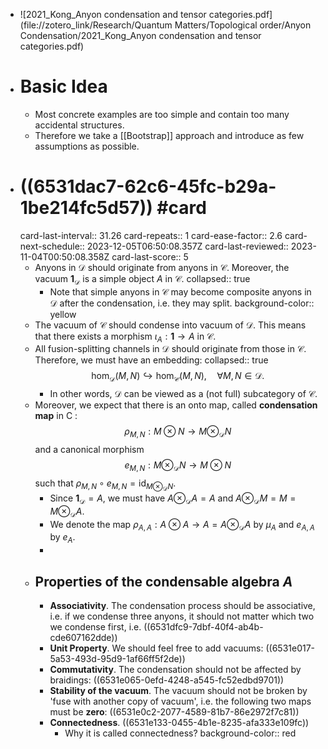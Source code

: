 - ![2021_Kong_Anyon condensation and tensor categories.pdf](file://zotero_link/Research/Quantum Matters/Topological order/Anyon Condensation/2021_Kong_Anyon condensation and tensor categories.pdf)
- # Basic Idea
	- Most concrete examples are too simple and contain too many accidental structures.
	- Therefore we take a [[Bootstrap]] approach and introduce as few assumptions as possible.
- # ((6531dac7-62c6-45fc-b29a-1be214fc5d57)) #card
  card-last-interval:: 31.26
  card-repeats:: 1
  card-ease-factor:: 2.6
  card-next-schedule:: 2023-12-05T06:50:08.357Z
  card-last-reviewed:: 2023-11-04T00:50:08.358Z
  card-last-score:: 5
	- Anyons in $\mathcal D$ should originate from anyons in $\mathcal C$. Moreover, the vacuum $\mathbf 1_{\mathcal D}$ is a simple object $A$ in $\mathcal C$.
	  collapsed:: true
		- Note that simple anyons in $\mathcal C$ may become composite anyons in $\mathcal D$ after the condensation, i.e. they may split.
		  background-color:: yellow
	- The vacuum of $\mathcal C$ should condense into vacuum of $\mathcal D$. This means that there exists a morphism $\iota_A: \mathbf{1} \rightarrow A$ in $\mathcal{C}$.
	- All fusion-splitting channels in $\mathcal D$ should originate from those in $\mathcal C$. Therefore, we must have an embedding:
	  collapsed:: true
	  $$
	  \operatorname{hom}_{\mathcal{D}}(M, N) \hookrightarrow \operatorname{hom}_{\mathcal{C}}(M, N), \quad \forall M, N \in \mathcal{D} .
	  $$
		- In other words, $\mathcal{D}$ can be viewed as a (not full) subcategory of $\mathcal{C}$.
	- Moreover, we expect that there is an onto map, called **condensation map** in $\mathrm{C}$ :
	  $$
	  \rho_{M, N}: M \otimes N \rightarrow M \otimes_{\mathcal{D}} N
	  $$
	  and a canonical morphism
	  $$
	  e_{M, N}: M \otimes_{\mathcal{D}} N \rightarrow M \otimes N
	  $$
	  such that $\rho_{M, N} \circ e_{M, N}=\operatorname{id}_{M \otimes_{\mathcal{D}} N}$.
		- Since $\mathbf{1}_{\mathcal{D}}=A$, we must have $A \otimes_{\mathcal{D}} A=A$ and $A \otimes_{\mathcal{D}} M=M=M \otimes_{\mathcal{D}} A$.
		- We denote the map $\rho_{A, A}: A \otimes A \rightarrow A=A \otimes_{\mathcal{D}} A$ by $\mu_A$ and $e_{A, A}$ by $e_A$.
		-
	- ## Properties of the condensable algebra $A$
		- **Associativity**. The condensation process should be associative, i.e. if we condense three anyons, it should not matter which two we condense first, i.e.
		  ((6531dfc9-7dbf-40f4-ab4b-cde607162dde))
		- **Unit Property**. We should feel free to add vacuums:
		  ((6531e017-5a53-493d-95d9-1af66ff5f2de))
		- **Commutativity**. The condensation should not be affected by braidings:
		  ((6531e065-0efd-4248-a545-fc52edbd9701))
		- **Stability of the vacuum**. The vacuum should not be broken by 'fuse with another copy of vacuum', i.e. the following two maps must be **zero**:
		  ((6531e0c2-2077-4589-81b7-86e2972f7c81))
		- **Connectedness**. 
		  ((6531e133-0455-4b1e-8235-afa333e109fc))
			- Why it is called connectedness?
			  background-color:: red
